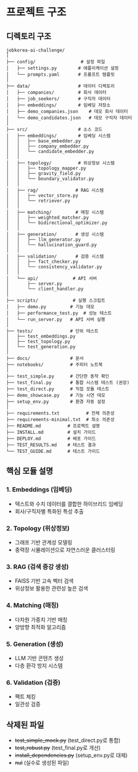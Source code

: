 # 프로젝트 구조

## 디렉토리 구조
```
jobkorea-ai-challenge/
│
├── config/                 # 설정 파일
│   ├── settings.py        # 애플리케이션 설정
│   └── prompts.yaml       # 프롬프트 템플릿
│
├── data/                  # 데이터 디렉토리
│   ├── companies/         # 회사 데이터
│   ├── job_seekers/       # 구직자 데이터
│   ├── embeddings/        # 임베딩 저장소
│   ├── demo_companies.json    # 데모 회사 데이터
│   └── demo_candidates.json   # 데모 구직자 데이터
│
├── src/                   # 소스 코드
│   ├── embeddings/        # 임베딩 시스템
│   │   ├── base_embedder.py
│   │   ├── company_embedder.py
│   │   └── candidate_embedder.py
│   │
│   ├── topology/          # 위상정보 시스템
│   │   ├── topology_mapper.py
│   │   ├── gravity_field.py
│   │   └── boundary_validator.py
│   │
│   ├── rag/              # RAG 시스템
│   │   ├── vector_store.py
│   │   └── retriever.py
│   │
│   ├── matching/         # 매칭 시스템
│   │   ├── weighted_matcher.py
│   │   └── bidirectional_optimizer.py
│   │
│   ├── generation/       # 생성 시스템
│   │   ├── llm_generator.py
│   │   └── hallucination_guard.py
│   │
│   ├── validation/       # 검증 시스템
│   │   ├── fact_checker.py
│   │   └── consistency_validator.py
│   │
│   └── api/             # API 서버
│       ├── server.py
│       └── client_handler.py
│
├── scripts/             # 실행 스크립트
│   ├── demo.py         # 기능 데모
│   ├── performance_test.py  # 성능 테스트
│   └── run_server.py   # API 서버 실행
│
├── tests/              # 단위 테스트
│   ├── test_embeddings.py
│   ├── test_topology.py
│   └── test_generation.py
│
├── docs/               # 문서
├── notebooks/          # 주피터 노트북
│
├── test_simple.py      # 간단한 동작 확인
├── test_final.py       # 통합 시스템 테스트 (권장)
├── test_direct.py      # 직접 모듈 테스트
├── demo_showcase.py    # 기능 시연 데모
├── setup_env.py        # 환경 자동 설정
│
├── requirements.txt          # 전체 의존성
├── requirements-minimal.txt  # 최소 의존성
├── README.md          # 프로젝트 설명
├── INSTALL.md         # 설치 가이드
├── DEPLOY.md          # 배포 가이드
├── TEST_RESULTS.md    # 테스트 결과
└── TEST_GUIDE.md      # 테스트 가이드
```

## 핵심 모듈 설명

### 1. Embeddings (임베딩)
- 텍스트와 수치 데이터를 결합한 하이브리드 임베딩
- 회사/구직자별 특화된 특성 추출

### 2. Topology (위상정보)
- 그래프 기반 관계성 모델링
- 중력장 시뮬레이션으로 자연스러운 클러스터링

### 3. RAG (검색 증강 생성)
- FAISS 기반 고속 벡터 검색
- 위상정보 활용한 관련성 높은 검색

### 4. Matching (매칭)
- 다차원 가중치 기반 매칭
- 양방향 최적화 알고리즘

### 5. Generation (생성)
- LLM 기반 콘텐츠 생성
- 다층 환각 방지 시스템

### 6. Validation (검증)
- 팩트 체킹
- 일관성 검증

## 삭제된 파일
- ~~test_simple_mock.py~~ (test_direct.py로 통합)
- ~~test_robust.py~~ (test_final.py로 개선)
- ~~install_dependencies.py~~ (setup_env.py로 대체)
- ~~nul~~ (실수로 생성된 파일)